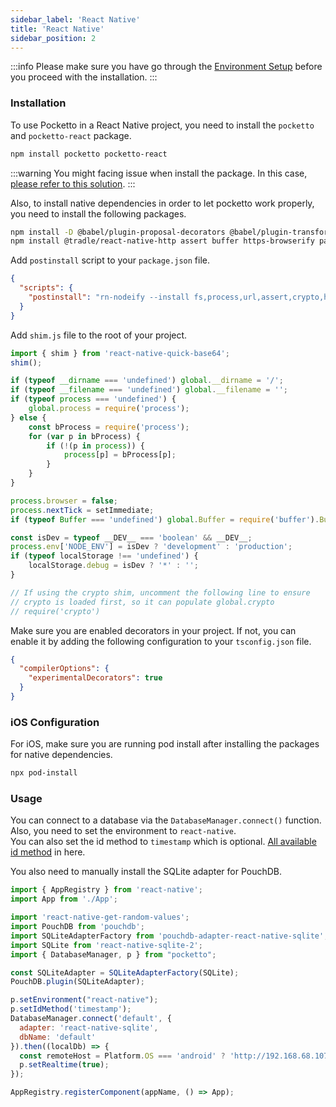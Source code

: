 ```yaml
---
sidebar_label: 'React Native'
title: 'React Native'
sidebar_position: 2
---
```


:::info
Please make sure you have go through the [Environment Setup](/docs/environment-setup) before you proceed with the installation.
:::

### Installation

To use Pocketto in a React Native project, you need to install the `pocketto` and `pocketto-react` package.

```bash
npm install pocketto pocketto-react
```

:::warning
You might facing issue when install the package. In this case, [please refer to this solution](/docs/environment-setup#debug-for-npmyarn-install).
:::


Also, to install native dependencies in order to let pocketto work properly, you need to install the following packages.

```bash
npm install -D @babel/plugin-proposal-decorators @babel/plugin-transform-class-static-block babel-plugin-module-resolver babel-plugin-transform-decorators-legacy rn-nodeify
npm install @tradle/react-native-http assert buffer https-browserify path-browserify process react-native-crypto react-native-get-random-values react-native-level-fs react-native-os react-native-randombytes react-native-sqlite-2 readable-stream stream-browserify url base-64 pouchdb-adapter-react-native-sqlite@3.0.1
```

Add `postinstall` script to your `package.json` file.

```json title="package.json"
{
  "scripts": {
    "postinstall": "rn-nodeify --install fs,process,url,assert,crypto,http,https,os,buffer,stream,path --hack"
  }
}
```

Add `shim.js` file to the root of your project.

```js title="shim.js"
import { shim } from 'react-native-quick-base64';
shim();

if (typeof __dirname === 'undefined') global.__dirname = '/';
if (typeof __filename === 'undefined') global.__filename = '';
if (typeof process === 'undefined') {
    global.process = require('process');
} else {
    const bProcess = require('process');
    for (var p in bProcess) {
        if (!(p in process)) {
            process[p] = bProcess[p];
        }
    }
}

process.browser = false;
process.nextTick = setImmediate;
if (typeof Buffer === 'undefined') global.Buffer = require('buffer').Buffer;

const isDev = typeof __DEV__ === 'boolean' && __DEV__;
process.env['NODE_ENV'] = isDev ? 'development' : 'production';
if (typeof localStorage !== 'undefined') {
    localStorage.debug = isDev ? '*' : '';
}

// If using the crypto shim, uncomment the following line to ensure
// crypto is loaded first, so it can populate global.crypto
// require('crypto')
```

Make sure you are enabled decorators in your project. If not, you can enable it by adding the following configuration to your `tsconfig.json` file.

```json title="tsconfig.json"
{
  "compilerOptions": {
    "experimentalDecorators": true
  }
}
```

### iOS Configuration

For iOS, make sure you are running pod install after installing the packages for native dependencies.

```bash
npx pod-install
```

### Usage

You can connect to a database via the `DatabaseManager.connect()` function. <br />
Also, you need to set the environment to `react-native`. <br />
You can also set the id method to `timestamp` which is optional. [All available id method](/docs/data-modelling/id) in here.

You also need to manually install the SQLite adapter for PouchDB.

```jsx title="index.js"
import { AppRegistry } from 'react-native';
import App from './App';

import 'react-native-get-random-values';
import PouchDB from 'pouchdb';
import SQLiteAdapterFactory from 'pouchdb-adapter-react-native-sqlite';
import SQLite from 'react-native-sqlite-2';
import { DatabaseManager, p } from "pocketto";

const SQLiteAdapter = SQLiteAdapterFactory(SQLite);
PouchDB.plugin(SQLiteAdapter);

p.setEnvironment("react-native");
p.setIdMethod('timestamp');
DatabaseManager.connect('default', {
  adapter: 'react-native-sqlite',
  dbName: 'default'
}).then((localDb) => {
  const remoteHost = Platform.OS === 'android' ? 'http://192.168.68.107:5984' : 'http://localhost:5984';
  p.setRealtime(true);
});

AppRegistry.registerComponent(appName, () => App);
```
